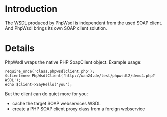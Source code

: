 # Introduction #

The WSDL produced by PhpWsdl is independent from the used SOAP client. And PhpWsdl brings its own SOAP client solution.

# Details #

PhpWsdl wraps the native PHP SoapClient object. Example usage:

```
require_once('class.phpwsdlclient.php');
$client=new PhpWsdlClient('http://wan24.de/test/phpwsdl2/demo4.php?WSDL');
echo $client->SayHello('you');
```

But the client can do quiet more for you:

  * cache the target SOAP webservices WSDL
  * create a PHP SOAP client proxy class from a foreign webservice